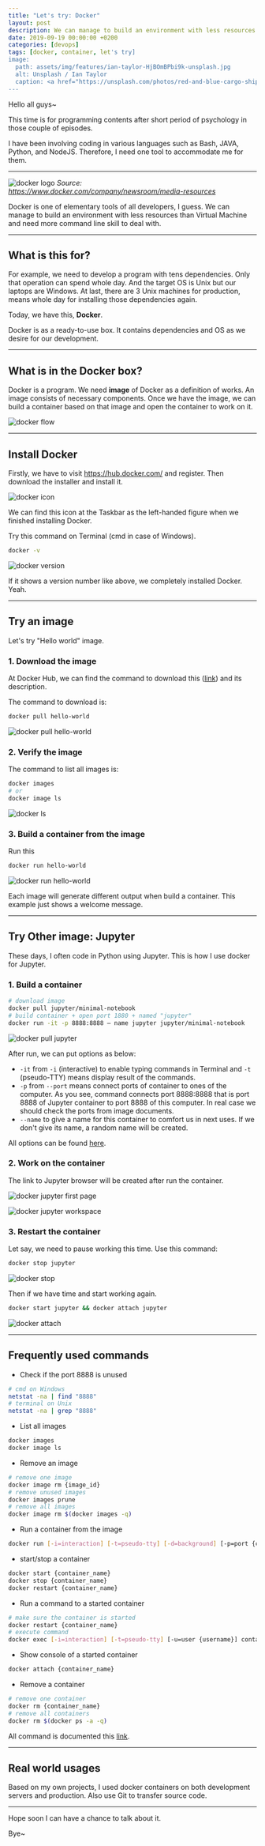 ```yaml
---
title: "Let's try: Docker"
layout: post
description: We can manage to build an environment with less resources than Virtual Machine.
date: 2019-09-19 00:00:00 +0200
categories: [devops]
tags: [docker, container, let's try]
image: 
  path: assets/img/features/ian-taylor-HjBOmBPbi9k-unsplash.jpg
  alt: Unsplash / Ian Taylor
  caption: <a href="https://unsplash.com/photos/red-and-blue-cargo-ship-on-sea-during-daytime-HjBOmBPbi9k">Unsplash / Ian Taylor</a>
---
```


Hello all guys~

This time is for programming contents after short period of psychology in those couple of episodes.

I have been involving coding in various languages such as Bash, JAVA, Python, and NodeJS. Therefore, I need one tool to accommodate me for them.

---

![docker logo](https://bluebirzdotnet.s3.ap-southeast-1.amazonaws.com/try-docker/horizontal-logo-monochromatic-white.png)
*Source: <https://www.docker.com/company/newsroom/media-resources>*

Docker is one of elementary tools of all developers, I guess. We can manage to build an environment with less resources than Virtual Machine and need more command line skill to deal with.

---

## What is this for?

For example, we need to develop a program with tens dependencies. Only that operation can spend whole day. And the target OS is Unix but our laptops are Windows. At last, there are 3 Unix machines for production, means whole day for installing those dependencies again.

Today, we have this, **Docker**.

Docker is as a ready-to-use box. It contains dependencies and OS as we desire for our development.

---

## What is in the Docker box?

Docker is a program. We need **image** of Docker as a definition of works. An image consists of necessary components. Once we have the image, we can build a container based on that image and open the container to work on it.

![docker flow](https://bluebirzdotnet.s3.ap-southeast-1.amazonaws.com/try-docker/docker01.png)

---

## Install Docker

Firstly, we have to visit <https://hub.docker.com/> and register. Then download the installer and install it.

![docker icon](https://bluebirzdotnet.s3.ap-southeast-1.amazonaws.com/try-docker/Screen-Shot-2562-09-15-at-21.23.59.png)

We can find this icon at the Taskbar as the left-handed figure when we finished installing Docker.

Try this command on Terminal (cmd in case of Windows).

```sh
docker -v
```

![docker version](https://bluebirzdotnet.s3.ap-southeast-1.amazonaws.com/try-docker/Screen-Shot-2562-09-15-at-21.40.54.png)

If it shows a version number like above, we completely installed Docker. Yeah.

---

## Try an image

Let's try "Hello world" image.

### 1. Download the image

At Docker Hub, we can find the command to download this ([link](https://hub.docker.com/_/hello-world)) and its description.

The command to download is:

```sh
docker pull hello-world
```

![docker pull hello-world](https://bluebirzdotnet.s3.ap-southeast-1.amazonaws.com/try-docker/Screen-Shot-2562-09-15-at-22.10.16.png)

### 2. Verify the image

The command to list all images is:

```sh
docker images
# or
docker image ls
```

![docker ls](https://bluebirzdotnet.s3.ap-southeast-1.amazonaws.com/try-docker/Screen-Shot-2562-09-15-at-22.15.46.png)

### 3. Build a container from the image

Run this

```sh
docker run hello-world
```

![docker run hello-world](https://bluebirzdotnet.s3.ap-southeast-1.amazonaws.com/try-docker/Screen-Shot-2562-09-15-at-22.24.19.png)

Each image will generate different output when build a container. This example just shows a welcome message.

---

## Try Other image: Jupyter

These days, I often code in Python using Jupyter. This is how I use docker for Jupyter.

### 1. Build a container

```sh
# download image
docker pull jupyter/minimal-notebook
# build container + open port 1880 + named "jupyter"
docker run -it -p 8888:8888 – name jupyter jupyter/minimal-notebook
```

![docker pull jupyter](https://bluebirzdotnet.s3.ap-southeast-1.amazonaws.com/try-docker/Screen-Shot-2562-09-15-at-23.01.15.png)

After run, we can put options as below:

- `-it` from `-i` (interactive) to enable typing commands in Terminal and `-t` (pseudo-TTY) means display result of the commands.
- `-p` from `--port` means connect ports of container to ones of the computer. As you see, command connects port 8888:8888 that is port 8888 of Jupyter container to port 8888 of this computer. In real case we should check the ports from image documents.
- `--name` to give a name for this container to comfort us in next uses. If we don't give its name, a random name will be created.

All options can be found [here](https://docs.docker.com/engine/reference/run/).

### 2. Work on the container

The link to Jupyter browser will be created after run the container.

![docker jupyter first page](https://bluebirzdotnet.s3.ap-southeast-1.amazonaws.com/try-docker/Screen-Shot-2562-09-15-at-23.03.55.png)

![docker jupyter workspace](https://bluebirzdotnet.s3.ap-southeast-1.amazonaws.com/try-docker/Screen-Shot-2562-09-15-at-23.05.16.png)

### 3. Restart the container

Let say, we need to pause working this time. Use this command:

```sh
docker stop jupyter
```

![docker stop](https://bluebirzdotnet.s3.ap-southeast-1.amazonaws.com/try-docker/Screen-Shot-2562-09-17-at-20.14.20.png)

Then if we have time and start working again.

```sh
docker start jupyter && docker attach jupyter
```

![docker attach](https://bluebirzdotnet.s3.ap-southeast-1.amazonaws.com/try-docker/Screen-Shot-2562-09-17-at-20.17.19.png)

---

## Frequently used commands

- Check if the port 8888 is unused

```sh
# cmd on Windows
netstat -na | find "8888"
# terminal on Unix
netstat -na | grep "8888"
```

- List all images

```sh
docker images
docker image ls
```

- Remove an image

```sh
# remove one image
docker image rm {image_id}
# remove unused images
docker images prune
# remove all images
docker image rm $(docker images -q)
```

- Run a container from the image

```sh
docker run [-i=interaction] [-t=pseudo-tty] [-d=background] [-p=port {container_port}:{host_port}] [--name {name}] [-v=mount_volume {host_path}:{container_path}] [--link=connect_containers {container_name_or_id}:{link_alias} image [entry_point]
```

- start/stop a container

```sh
docker start {container_name}
docker stop {container_name}
docker restart {container_name}
```

- Run a command to a started container

```sh
# make sure the container is started
docker restart {container_name}
# execute command
docker exec [-i=interaction] [-t=pseudo-tty] [-u=user {username}] container_name {entry_point}
```

- Show console of a started container

```sh
docker attach {container_name}
```

- Remove a container

```sh
# remove one container
docker rm {container_name}
# remove all containers
docker rm $(docker ps -a -q)
```

All command is documented this [link](https://docs.docker.com/engine/reference/run/).

---

## Real world usages

Based on my own projects, I used docker containers on both development servers and production. Also use Git to transfer source code.

---

Hope soon I can have a chance to talk about it.

Bye~
